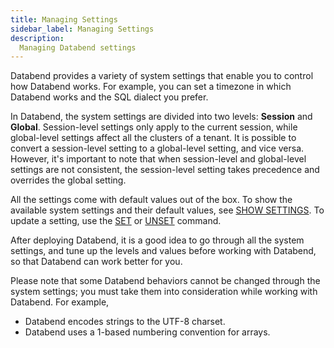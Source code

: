 ```yaml
---
title: Managing Settings
sidebar_label: Managing Settings
description:
  Managing Databend settings
---
```


Databend provides a variety of system settings that enable you to control how Databend works. For example, you can set a timezone in which Databend works and the SQL dialect you prefer. 

In Databend, the system settings are divided into two levels: **Session** and **Global**. Session-level settings only apply to the current session, while global-level settings affect all the clusters of a tenant. It is possible to convert a session-level setting to a global-level setting, and vice versa. However, it's important to note that when session-level and global-level settings are not consistent, the session-level setting takes precedence and overrides the global setting.

All the settings come with default values out of the box. To show the available system settings and their default values, see [SHOW SETTINGS](../14-sql-commands/90-administration-cmds/show-settings.md). To update a setting, use the [SET](../14-sql-commands/90-administration-cmds/set-global.md) or [UNSET](../14-sql-commands/90-administration-cmds/unset.md) command.

After deploying Databend, it is a good idea to go through all the system settings, and tune up the levels and values before working with Databend, so that Databend can work better for you.

Please note that some Databend behaviors cannot be changed through the system settings; you must take them into consideration while working with Databend. For example, 

- Databend encodes strings to the UTF-8 charset.
- Databend uses a 1-based numbering convention for arrays.